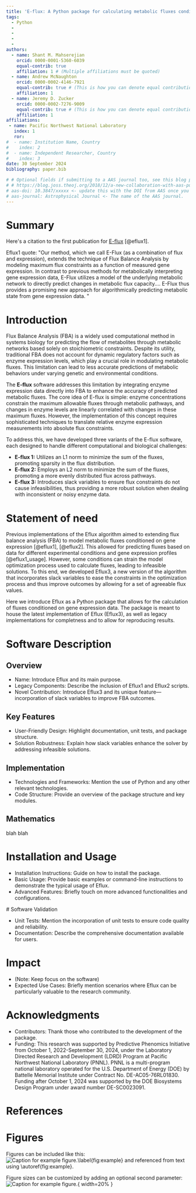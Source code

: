 ```yaml
---
title: 'E-flux: A Python package for calculating metabolic fluxes conditioned on gene expression'
tags:
  - Python
  - 
  - 
  - 
  - 
authors:
  - name: Shant M. Mahserejian
    orcid: 0000-0001-5360-6039
    equal-contrib: true
    affiliation: 1 # (Multiple affiliations must be quoted)
  - name: Andrew McNaughton
    orcid: 0000-0002-4146-7921
    equal-contrib: true # (This is how you can denote equal contributions between multiple authors)
    affiliation: 1
  - name: Jeremy D. Zucker
    orcid: 0000-0002-7276-9009
    equal-contrib: true # (This is how you can denote equal contributions between multiple authors)
    affiliation: 1
affiliations:
 - name: Pacific Northwest National Laboratory
   index: 1
   ror: 
#  - name: Institution Name, Country
#    index: 2
#  - name: Independent Researcher, Country
#    index: 3
date: 30 September 2024
bibliography: paper.bib

# # Optional fields if submitting to a AAS journal too, see this blog post:
# # https://blog.joss.theoj.org/2018/12/a-new-collaboration-with-aas-publishing
# aas-doi: 10.3847/xxxxx <- update this with the DOI from AAS once you know it.
# aas-journal: Astrophysical Journal <- The name of the AAS journal.
---
```


# Summary

Here's a citation to the first publication for [E-flux](https://doi.org/10.1371/journal.pcbi.1000489) [@eflux1].

Eflux1 quote: "Our method, which we call E-Flux (as a combination of flux and expression), extends the technique of Flux Balance Analysis by modeling maximum flux constraints as a function of measured gene expression. In contrast to previous methods for metabolically interpreting gene expression data, E-Flux utilizes a model of the underlying metabolic network to directly predict changes in metabolic flux capacity.... E-Flux thus provides a promising new approach for algorithmically predicting metabolic state from gene expression data. "



# Introduction 

Flux Balance Analysis (FBA) is a widely used computational method in systems biology for predicting the flow of metabolites through metabolic networks based solely on stoichiometric constraints. Despite its utility, traditional FBA does not account for dynamic regulatory factors such as enzyme expression levels, which play a crucial role in modulating metabolic fluxes. This limitation can lead to less accurate predictions of metabolic behaviors under varying genetic and environmental conditions.

The **E-flux** software addresses this limitation by integrating enzyme expression data directly into FBA to enhance the accuracy of predicted metabolic fluxes. The core idea of E-flux is simple: enzyme concentrations constrain the maximum allowable fluxes through metabolic pathways, and changes in enzyme levels are linearly correlated with changes in these maximum fluxes. However, the implementation of this concept requires sophisticated techniques to translate relative enzyme expression measurements into absolute flux constraints.

To address this, we have developed three variants of the E-flux software, each designed to handle different computational and biological challenges:

* **E-flux 1:** Utilizes an L1 norm to minimize the sum of the fluxes, promoting sparsity in the flux distribution.
* **E-flux 2:** Employs an L2 norm to minimize the sum of the fluxes, promoting a more evenly distributed flux across pathways.
* **E-flux 3:** Introduces slack variables to ensure flux constraints do not cause infeasibilities, thus providing a more robust solution when dealing with inconsistent or noisy enzyme data.



# Statement of need

Previous implementations of the Eflux algorithm aimed to extending flux balance analysis (FBA) to model metabolic fluxes conditioned on gene expression [@eflux1], [@eflux2]. This allowed for predicting fluxes based on data for different experimental conditions and gene expression profiles [@eflux1_usage]. However, some conditions can strain the model optimization process used to calculate fluxes, leading to infeasible solutions. To this end, we developed Eflux3, a new version of the algorithm that incorporates slack variables to ease the constraints in the optimization process and thus improve outcomes by allowing for a set of agreeable flux values.

Here we introduce Eflux as a Python package that allows for the calculation of fluxes conditioned on gene expression data. The package is meant to house the latest implementation of Eflux (Eflux3), as well as legacy implementations for completness and to allow for reproducing results.


# Software Description

## Overview
- Name: Introduce Eflux and its main purpose.
- Legacy Components: Describe the inclusion of Eflux1 and Eflux2 scripts.
- Novel Contribution: Introduce Eflux3 and its unique feature—incorporation of slack variables to improve FBA outcomes.

## Key Features
- User-Friendly Design: Highlight documentation, unit tests, and package structure.
- Solution Robustness: Explain how slack variables enhance the solver by addressing infeasible solutions.

## Implementation
- Technologies and Frameworks: Mention the use of Python and any other relevant technologies.
- Code Structure: Provide an overview of the package structure and key modules.

## Mathematics
blah blah
<!-- 
Single dollars ($) are required for inline mathematics e.g. $f(x) = e^{\pi/x}$

Double dollars make self-standing equations: 

$$\Theta(x) = \left\{\begin{array}{l}
0\textrm{ if } x < 0\cr
1\textrm{ else}
\end{array}\right.$$

You can also use plain \LaTeX for equations
\begin{equation}\label{eq:fourier}
\hat f(\omega) = \int_{-\infty}^{\infty} f(x) e^{i\omega x} dx
\end{equation}
and refer to \autoref{eq:fourier} from text. -->


# Installation and Usage
- Installation Instructions: Guide on how to install the package.
- Basic Usage: Provide basic examples or command-line instructions to demonstrate the typical usage of Eflux.
- Advanced Features: Briefly touch on more advanced functionalities and configurations.


# Software Validation
- Unit Tests: Mention the incorporation of unit tests to ensure code quality and reliability.
- Documentation: Describe the comprehensive documentation available for users.


# Impact
- (Note: Keep focus on the software)
- Expected Use Cases: Briefly mention scenarios where Eflux can be particularly valuable to the research community.


# Acknowledgments
- Contributors: Thank those who contributed to the development of the package.
- Funding: This research was supported by Predictive Phenomics Initiative from October 1, 2022-September 30, 2024, under the Laboratory Directed Research and Development (LDRD) Program at Pacific Northwest National Laboratory (PNNL).  PNNL is a multi-program national laboratory operated for the U.S. Department of Energy (DOE) by Battelle Memorial Institute under Contract No. DE-AC05-76RL01830.  Funding after October 1, 2024 was supported by  the DOE Biosystems Design Program under award number DE-SC0023091.



# References

 

<!-- Citations to entries in paper.bib should be in
[rMarkdown](http://rmarkdown.rstudio.com/authoring_bibliographies_and_citations.html)
format.

If you want to cite a software repository URL (e.g. something on GitHub without a preferred
citation) then you can do it with the example BibTeX entry below for @fidgit.

For a quick reference, the following citation commands can be used:
- `@author:2001`  ->  "Author et al. (2001)"
- `[@author:2001]` -> "(Author et al., 2001)"
- `[@author1:2001; @author2:2001]` -> "(Author1 et al., 2001; Author2 et al., 2002)" -->

# Figures

Figures can be included like this:
![Caption for example figure.\label{fig:example}](figure.png)
and referenced from text using \autoref{fig:example}.

Figure sizes can be customized by adding an optional second parameter:
![Caption for example figure.](figure.png){ width=20% }


